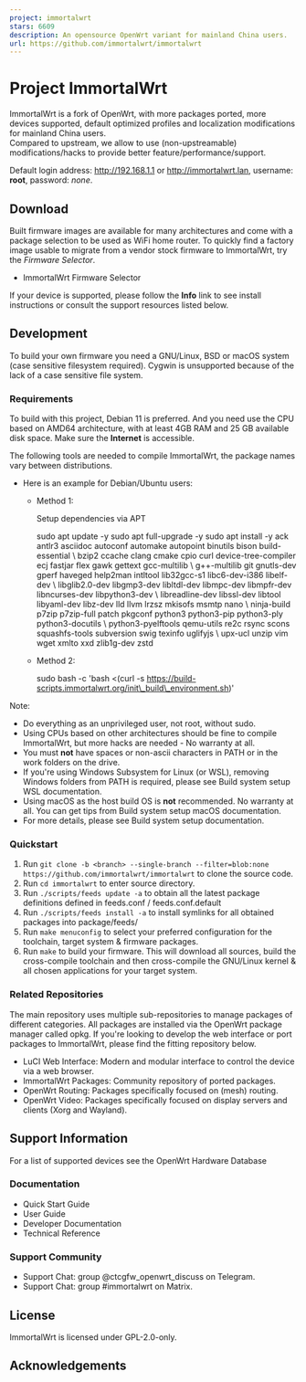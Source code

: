 ```yaml
---
project: immortalwrt
stars: 6609
description: An opensource OpenWrt variant for mainland China users.
url: https://github.com/immortalwrt/immortalwrt
---
```


Project ImmortalWrt
===================

ImmortalWrt is a fork of OpenWrt, with more packages ported, more devices supported, default optimized profiles and localization modifications for mainland China users.  
Compared to upstream, we allow to use (non-upstreamable) modifications/hacks to provide better feature/performance/support.

Default login address: http://192.168.1.1 or http://immortalwrt.lan, username: **root**, password: _none_.

Download
--------

Built firmware images are available for many architectures and come with a package selection to be used as WiFi home router. To quickly find a factory image usable to migrate from a vendor stock firmware to ImmortalWrt, try the _Firmware Selector_.

-   ImmortalWrt Firmware Selector

If your device is supported, please follow the **Info** link to see install instructions or consult the support resources listed below.

Development
-----------

To build your own firmware you need a GNU/Linux, BSD or macOS system (case sensitive filesystem required). Cygwin is unsupported because of the lack of a case sensitive file system.  

### Requirements

To build with this project, Debian 11 is preferred. And you need use the CPU based on AMD64 architecture, with at least 4GB RAM and 25 GB available disk space. Make sure the **Internet** is accessible.

The following tools are needed to compile ImmortalWrt, the package names vary between distributions.

-   Here is an example for Debian/Ubuntu users:  
    -   Method 1:
        
        Setup dependencies via APT
        
        sudo apt update -y
        sudo apt full-upgrade -y
        sudo apt install -y ack antlr3 asciidoc autoconf automake autopoint binutils bison build-essential \\
          bzip2 ccache clang cmake cpio curl device-tree-compiler ecj fastjar flex gawk gettext gcc-multilib \\
          g++-multilib git gnutls-dev gperf haveged help2man intltool lib32gcc-s1 libc6-dev-i386 libelf-dev \\
          libglib2.0-dev libgmp3-dev libltdl-dev libmpc-dev libmpfr-dev libncurses-dev libpython3-dev \\
          libreadline-dev libssl-dev libtool libyaml-dev libz-dev lld llvm lrzsz mkisofs msmtp nano \\
          ninja-build p7zip p7zip-full patch pkgconf python3 python3-pip python3-ply python3-docutils \\
          python3-pyelftools qemu-utils re2c rsync scons squashfs-tools subversion swig texinfo uglifyjs \\
          upx-ucl unzip vim wget xmlto xxd zlib1g-dev zstd
        
    -   Method 2:
        
        sudo bash -c 'bash <(curl -s https://build-scripts.immortalwrt.org/init\_build\_environment.sh)'
        

Note:

-   Do everything as an unprivileged user, not root, without sudo.
-   Using CPUs based on other architectures should be fine to compile ImmortalWrt, but more hacks are needed - No warranty at all.
-   You must **not** have spaces or non-ascii characters in PATH or in the work folders on the drive.
-   If you're using Windows Subsystem for Linux (or WSL), removing Windows folders from PATH is required, please see Build system setup WSL documentation.
-   Using macOS as the host build OS is **not** recommended. No warranty at all. You can get tips from Build system setup macOS documentation.
-   For more details, please see Build system setup documentation.

### Quickstart

1.  Run `git clone -b <branch> --single-branch --filter=blob:none https://github.com/immortalwrt/immortalwrt` to clone the source code.
2.  Run `cd immortalwrt` to enter source directory.
3.  Run `./scripts/feeds update -a` to obtain all the latest package definitions defined in feeds.conf / feeds.conf.default
4.  Run `./scripts/feeds install -a` to install symlinks for all obtained packages into package/feeds/
5.  Run `make menuconfig` to select your preferred configuration for the toolchain, target system & firmware packages.
6.  Run `make` to build your firmware. This will download all sources, build the cross-compile toolchain and then cross-compile the GNU/Linux kernel & all chosen applications for your target system.

### Related Repositories

The main repository uses multiple sub-repositories to manage packages of different categories. All packages are installed via the OpenWrt package manager called opkg. If you're looking to develop the web interface or port packages to ImmortalWrt, please find the fitting repository below.

-   LuCI Web Interface: Modern and modular interface to control the device via a web browser.
-   ImmortalWrt Packages: Community repository of ported packages.
-   OpenWrt Routing: Packages specifically focused on (mesh) routing.
-   OpenWrt Video: Packages specifically focused on display servers and clients (Xorg and Wayland).

Support Information
-------------------

For a list of supported devices see the OpenWrt Hardware Database

### Documentation

-   Quick Start Guide
-   User Guide
-   Developer Documentation
-   Technical Reference

### Support Community

-   Support Chat: group @ctcgfw\_openwrt\_discuss on Telegram.
-   Support Chat: group #immortalwrt on Matrix.

License
-------

ImmortalWrt is licensed under GPL-2.0-only.

Acknowledgements
----------------
